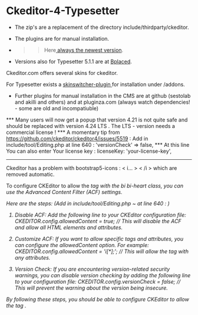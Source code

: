 # Ckeditor-4-Typesetter

* The zip's are a replacement of the directory include/thirdparty/ckeditor.

* The plugins are for manual installation. 

* >> Here<a href=https://ckeditor.com/cke4/builder/download/85e2cfe7d2261e150e06ec1a20267d6e target=_blank> always the newest version</a>.

* Versions also for Typesetter 5.1.1 are at <a href=http://typesetter5.bplaced.net/Ckeditor target=_blank> Bplaced</a>.

Ckeditor.com offers several skins for ckeditor. 

For Typesetter exists a <a href=https://github.com/gtbu/CKE_Themes >
skinswitcher-plugin </a> for installation under /addons.

* Further plugins for manual installation in the CMS are at github (sestolab and akilli and others) and at pluginza.com (always watch dependencies! - some are old and incompatiuble)

*** Many users will now get a popup that version 4.21 is not quite safe and should be replaced with version 4.24 LTS .
The LTS - version needs a commercial license !
*** A momentary tip from  https://github.com/ckeditor/ckeditor4/issues/5519  :  Add in include/tool/Editing.php at line 640  :  'versionCheck'   => false,
*** At this line You can also enter Your license key  :    licenseKey: 'your-license-key', 

----------------------------------------------------------------------------------------------------
Ckeditor has a problem with bootstrap5-icons : < i... > < /i > which are removed automatic.

To configure CKEditor to allow the <i> tag with the bi bi-heart class, you can use the Advanced Content Filter (ACF) settings. 

Here are the steps: (Add in include/tool/Editing.php ~ at line 640 : )

1. Disable ACF:         Add the following line to your CKEditor configuration file:
   CKEDITOR.config.allowedContent = true;    //    This will disable the ACF and allow all HTML elements and attributes.

2. Customize ACF:   If you want to allow specific tags and attributes, you can configure the allowedContent option. For example:
   CKEDITOR.config.allowedContent = 'i[*];';         //     This will allow the <i> tag with any attributes.

3. Version Check: If you are encountering version-related security warnings, you can disable version checking by adding the following line to your configuration file:
   CKEDITOR.config.versionCheck = false;   //       This will prevent the warning about the version being insecure.

By following these steps, you should be able to configure CKEditor to allow the <i> tag .
